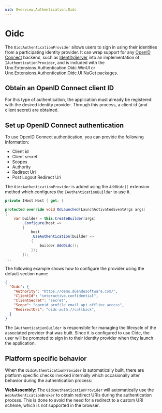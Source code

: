 ```yaml
---
uid: Overview.Authentication.Oidc
---
```


# Oidc

The `OidcAuthenticationProvider` allows users to sign in using their identities from a participating identity provider. It can wrap support for any [OpenID Connect](https://openid.net/connect/) backend, such as [IdentityServer](https://duendesoftware.com/products/identityserver) into an implementation of `IAuthenticationProvider`, and is included with the Uno.Extensions.Authentication.Oidc.WinUI or Uno.Extensions.Authentication.Oidc.UI NuGet packages.

## Obtain an OpenID Connect client ID

For this type of authentication, the application must already be registered with the desired identity provider. Through this process, a client id (and client secret) are obtained.

## Set up OpenID Connect authentication

To use OpenID Connect authentication, you can provide the following information:

- Client id
- Client secret
- Scopes
- Authority
- Redirect Uri
- Post Logout Redirect Uri

The `OidcAuthenticationProvider` is added using the `AddOidc()` extension method which configures the `IAuthenticationBuilder` to use it.

```csharp
private IHost Host { get; }

protected override void OnLaunched(LaunchActivatedEventArgs args)
{
    var builder = this.CreateBuilder(args)
        .Configure(host => 
        {
            host
            .UseAuthentication(builder => 
            {
                builder.AddOidc();
            });
        });
...
```

The following example shows how to configure the provider using the default section name:

```json
{
  "Oidc": {
    "Authority": "https://demo.duendesoftware.com/",
    "ClientId": "interactive.confidential",
    "ClientSecret": "secret",
    "Scope": "openid profile email api offline_access",
    "RedirectUri": "oidc-auth://callback",
  }
}
```

The `IAuthenticationBuilder` is responsible for managing the lifecycle of the associated provider that was built. Since it is configured to use Oidc, the user will be prompted to sign in to their identity provider when they launch the application. 

## Platform specific behavior

When the `OidcAuthenticationProvider` is automatically built, there are platform specific checks invoked internally which occasionally alter behavior during the authentication process:

**WebAssembly**: The `OidcAuthenticationProvider` will automatically use the `WebAuthenticationBroker` to obtain redirect URIs during the authentication process. This is done to avoid the need for a redirect to a custom URI scheme, which is not supported in the browser.
